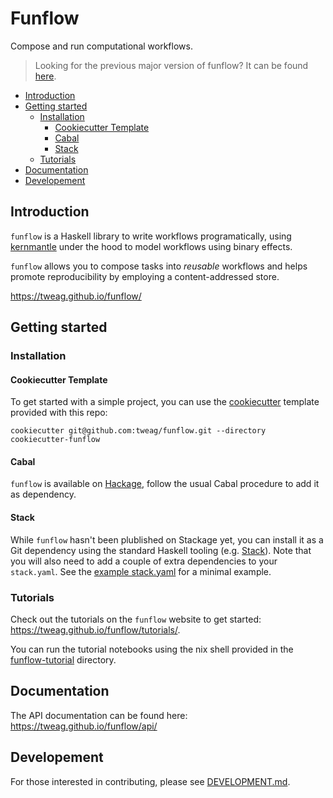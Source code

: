 # Funflow

Compose and run computational workflows.

> Looking for the previous major version of funflow? It can be found
> [here](https://github.com/tweag/funflow/tree/funflow1).

<!-- toc -->

- [Introduction](#introduction)
- [Getting started](#getting-started)
    - [Installation](#installation)
        - [Cookiecutter Template](#cookiecutter-template)
        - [Cabal](#cabal)
        - [Stack](#stack)
    - [Tutorials](#tutorials)
- [Documentation](#documentation)
- [Developement](#developement)

<!-- tocstop -->

## Introduction

`funflow` is a Haskell library to write workflows programatically, using
[kernmantle](https://github.com/tweag/kernmantle/) under the hood to model
workflows using binary effects.

`funflow` allows you to compose tasks into *reusable* workflows and helps
promote reproducibility by employing a content-addressed store.

https://tweag.github.io/funflow/

## Getting started

### Installation

#### Cookiecutter Template

To get started with a simple project, you can use the [cookiecutter](https://github.com/cookiecutter/cookiecutter) template
provided with this repo:

```console
cookiecutter git@github.com:tweag/funflow.git --directory cookiecutter-funflow
```

#### Cabal
`funflow` is available on [Hackage](https://hackage.haskell.org/package/funflow), follow the usual Cabal procedure to add it as dependency.

#### Stack

While `funflow` hasn't been plublished on Stackage yet, you can install it as a Git
dependency using the standard Haskell tooling (e.g.
[Stack](https://docs.haskellstack.org/en/stable/yaml_configuration/#packages)).
Note that you will also need to add a couple of extra dependencies to your
`stack.yaml`. See the [example stack.yaml](./cookiecutter-funflow/{{cookiecutter.project_name}}/stack.yaml) for a
minimal example.

### Tutorials

Check out the tutorials on the `funflow` website to get started:
https://tweag.github.io/funflow/tutorials/.

You can run the tutorial notebooks using the nix shell provided in the
[funflow-tutorial](./funflow-tutorial) directory.

## Documentation

The API documentation can be found here: https://tweag.github.io/funflow/api/

## Developement

For those interested in contributing, please see
[DEVELOPMENT.md](./docs/DEVELOPMENT.md).
